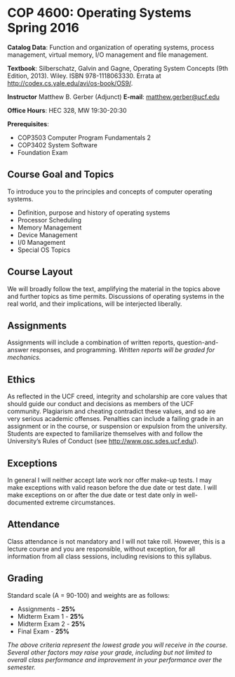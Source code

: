 # COP 4600: Operating Systems Spring 2016

**Catalog Data**: Function and organization of operating systems, process management, virtual memory, I/O management and file management.

**Textbook**: Silberschatz, Galvin and Gagne, Operating System Concepts (9th Edition, 2013). Wiley. ISBN 978-1118063330. Errata at http://codex.cs.yale.edu/avi/os-book/OS9/.

**Instructor** Matthew B. Gerber (Adjunct) **E-mail**: matthew.gerber@ucf.edu

**Office Hours**: HEC 328, MW 19:30-20:30

**Prerequisites**:
* COP3503 Computer Program Fundamentals 2
* COP3402 System Software
* Foundation Exam

## Course Goal and Topics

To introduce you to the principles and concepts of computer operating systems.

* Definition, purpose and history of operating systems
* Processor Scheduling
* Memory Management
* Device Management
* I/0 Management
* Special OS Topics

## Course Layout

We will broadly follow the text, amplifying the material in the topics above and further topics as time permits. Discussions of operating systems in the real world, and their implications, will be interjected liberally.

## Assignments

Assignments will include a combination of written reports, question-and-answer responses, and programming. *Written reports will be graded for mechanics.*

## Ethics

As reflected in the UCF creed, integrity and scholarship are core values that should guide our conduct and decisions as members of the UCF community. Plagiarism and cheating contradict these values, and so are very serious academic offenses. Penalties can include a failing grade in an assignment or in the course, or suspension or expulsion from the university. Students are expected to familiarize themselves with and follow the University’s Rules of Conduct (see http://www.osc.sdes.ucf.edu/).

## Exceptions

In general I will neither accept late work nor offer make-up tests. I may make exceptions with valid reason before the due date or test date. I will make exceptions on or after the due date or test date only in well- documented extreme circumstances.

## Attendance

Class attendance is not mandatory and I will not take roll. However, this is a lecture course and you are responsible, without exception, for all information from all class sessions, including revisions to this syllabus.

## Grading

Standard scale (A = 90-100) and weights are as follows:
* Assignments - **25%**
* Midterm Exam 1 - **25%**
* Midterm Exam 2 - **25%**
* Final Exam - **25%**

*The above criteria represent the lowest grade you will receive in the course. Several other factors may raise your grade, including but not limited to overall class performance and improvement in your performance over the semester.*
